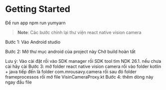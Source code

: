 # Getting Started

Để run app npm run yumyarn

>**Note**: 
Các bước chỉnh lại thư viện react native vision camera

Bước 1: Vào Android studio 

Bước 2: Mở thư mục android của project này
         Chờ build hoàn tất 

   Lưu ý: Vào cài đặt rồi vào SDK manager rồi SDK tool tìm NDK 26.1. nếu chưa cài hãy cài 
Bước 3: mở folder react native vision camera 
         rồi vào folder kotlin + java
         tiếp đến là folder com.mrousavy.camera
         rồi sau đó folder frameprocessos
         rồi mở file VisinCameraProxy.kt
Bước 4: thêm dòng này ngay đầu file 
      
         
